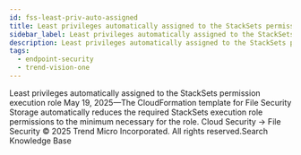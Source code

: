 ```yaml
---
id: fss-least-priv-auto-assigned
title: Least privileges automatically assigned to the StackSets permission execution role
sidebar_label: Least privileges automatically assigned to the StackSets permission execution role
description: Least privileges automatically assigned to the StackSets permission execution role
tags:
  - endpoint-security
  - trend-vision-one
---
```


 Least privileges automatically assigned to the StackSets permission execution role May 19, 2025—The CloudFormation template for File Security Storage automatically reduces the required StackSets execution role permissions to the minimum necessary for the role. Cloud Security → File Security © 2025 Trend Micro Incorporated. All rights reserved.Search Knowledge Base
